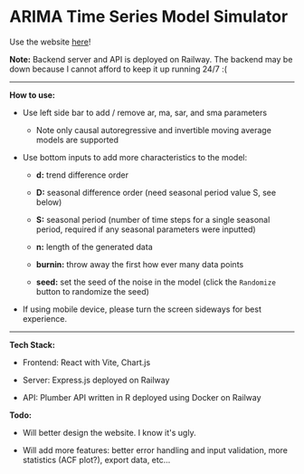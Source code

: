 # ARIMA Time Series Model Simulator

Use the website [here](https://zhangwy324.github.io/arima-sim-fe/)!

**Note:** Backend server and API is deployed on Railway. The backend may be down because I cannot afford to keep it up running 24/7 :(

---

**How to use:**

- Use left side bar to add / remove ar, ma, sar, and sma parameters

  - Note only causal autoregressive and invertible moving average models are supported
  
- Use bottom inputs to add more characteristics to the model:

  - **d:** trend difference order
  
  - **D:** seasonal difference order (need seasonal period value S, see below)
  
  - **S:** seasonal period (number of time steps for a single seasonal period, required if any seasonal parameters were inputted)
  
  - **n:** length of the generated data
  
  - **burnin:** throw away the first how ever many data points
  
  - **seed:** set the seed of the noise in the model (click the `Randomize` button to randomize the seed)
  
- If using mobile device, please turn the screen sideways for best experience. 

---

**Tech Stack:**

- Frontend: React with Vite, Chart.js

- Server: Express.js deployed on Railway

- API: Plumber API written in R deployed using Docker on Railway


**Todo:** 

- Will better design the website. I know it's ugly. 

- Will add more features: better error handling and input validation, more statistics (ACF plot?), export data, etc...
